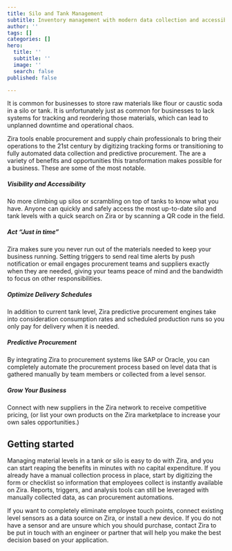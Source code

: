 ```yaml
---
title: Silo and Tank Management
subtitle: Inventory management with modern data collection and accessibility.
author: ''
tags: []
categories: []
hero:
  title: ''
  subtitle: ''
  image: ''
  search: false
published: false

---
```

It is common for businesses to store raw materials like flour or caustic soda in a silo or tank. It is unfortunately just as common for businesses to lack systems for tracking and reordering those materials, which can lead to unplanned downtime and operational chaos.

Zira tools enable procurement and supply chain professionals to bring their operations to the 21st century by digitizing tracking forms or transitioning to fully automated data collection and predictive procurement. The are a variety of benefits and opportunities this transformation makes possible for a business. These are some of the most notable.

##### **Visibility and Accessibility**

No more climbing up silos or scrambling on top of tanks to know what you have. Anyone can quickly and safely access the most up-to-date silo and tank levels with a quick search on Zira or by scanning a QR code in the field.

##### **Act “Just in time”**

Zira makes sure you never run out of the materials needed to keep your business running. Setting triggers to send real time alerts by push notification or email engages procurement teams and suppliers exactly when they are needed, giving your teams peace of mind and the bandwidth to focus on other responsibilities.

##### **Optimize Delivery Schedules**

In addition to current tank level, Zira predictive procurement engines take into consideration consumption rates and scheduled production runs so you only pay for delivery when it is needed.

##### **Predictive Procurement**

By integrating Zira to procurement systems like SAP or Oracle, you can completely automate the procurement process based on level data that is gathered manually by team members or collected from a level sensor.

##### **Grow Your Business**

Connect with new suppliers in the Zira network to receive competitive pricing, (or list your own products on the Zira marketplace to increase your own sales opportunities.)

## Getting started

Managing material levels in a tank or silo is easy to do with Zira, and you can start reaping the benefits in minutes with no capital expenditure. If you already have a manual collection process in place, start by digitizing the form or checklist so information that employees collect is instantly available on Zira. Reports, triggers, and analysis tools can still be leveraged with manually collected data, as can procurement automations.

If you want to completely eliminate employee touch points, connect existing level sensors as a data source on Zira, or install a new device. If you do not have a sensor and are unsure which you should purchase, contact Zira to be put in touch with an engineer or partner that will help you make the best decision based on your application.